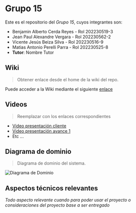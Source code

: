 # Grupo 15

Este es el repositorio del *Grupo 15*, cuyos integrantes son:

* Benjamin Alberto Cerda Reyes - Rol 202230519-3
* Jean Paul Alexandre Vergara - Rol 202230562-2
* Vicente Jesús Beiza Silva - Rol 202230516-9 
* Matias Antonio Perelli Parra - Rol 202230525-8
* **Tutor**: Nombre Tutor

## Wiki

> Obtener enlace desde el home de la wiki del repo.

Puede acceder a la Wiki mediante el siguiente [enlace](https://gitlab.inf.utfsm.cl/)

## Videos

> Reemplazar con los enlaces correspondientes

* [Video presentación cliente](https://www.youtube.com)
* [Video presentación avance 1](https://www.youtube.com/)
* Etc ...

## Diagrama de dominio

> Diagrama de dominio del sistema.

![Diagrama de Dominio](https://raw.githubusercontent.com/matiasperelli/GrupoSoftsy-2025-PROYINF/main/img/DiagramaDeDominio.jpeg)


## Aspectos técnicos relevantes

_Todo aspecto relevante cuando para poder usar el proyecto o consideraciones del proyecto base a ser entregado_
